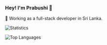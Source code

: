 ### Hey! I'm Prabushi 👋

<!--
**prabushi/prabushi** is a ✨ _special_ ✨ repository because its `README.md` (this file) appears on your GitHub profile. 



🔭 Working as a full-stack developer at [WSO2](https://wso2.com/). -->


🔭 Working as a full-stack developer in Sri Lanka.
<!--
🎓 Graduated from

Here are some ideas to get you started:
- 🔭 I’m currently working on ...
- 🌱 I’m currently learning ...
- 👯 I’m looking to collaborate on ...
- 🤔 I’m looking for help with ...
- 💬 Ask me about ...
- 📫 How to reach me: ...
- 😄 Pronouns: ...
- ⚡ Fun fact: ...
-->

<!-- ![](https://visitor-badge.laobi.icu/badge?page_id=prabushi.prabushi) [![Github](https://img.shields.io/github/followers/prabushi?label=Follow&style=social)](https://github.com/prabushi) -->

![Statistics](https://github-readme-stats.vercel.app/api?username=prabushi&show_icons=true&theme=graywhite&hide=stars) 

![Top Languages](https://github-readme-stats.vercel.app/api/top-langs/?username=prabushi&theme=graywhite&layout=compact&langs_count=6)
